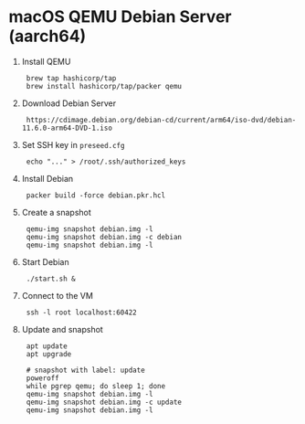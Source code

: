 # macOS QEMU Debian Server (aarch64)

1. Install QEMU

		brew tap hashicorp/tap
		brew install hashicorp/tap/packer qemu

1. Download Debian Server

		https://cdimage.debian.org/debian-cd/current/arm64/iso-dvd/debian-11.6.0-arm64-DVD-1.iso

1. Set SSH key in `preseed.cfg`

		echo "..." > /root/.ssh/authorized_keys

1. Install Debian

		packer build -force debian.pkr.hcl

1. Create a snapshot

		qemu-img snapshot debian.img -l
		qemu-img snapshot debian.img -c debian
		qemu-img snapshot debian.img -l

1. Start Debian

		./start.sh &

1. Connect to the VM

		ssh -l root localhost:60422

1. Update and snapshot

		apt update
		apt upgrade

		# snapshot with label: update
		poweroff
		while pgrep qemu; do sleep 1; done
		qemu-img snapshot debian.img -l
		qemu-img snapshot debian.img -c update
		qemu-img snapshot debian.img -l
